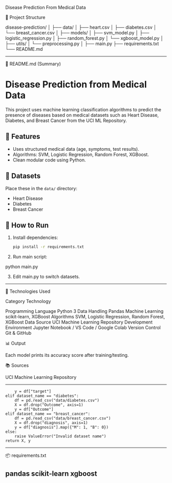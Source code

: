 Disease Prediction From Medical Data

📁 Project Structure

disease-prediction/
│
├── data/
│   ├── heart.csv
│   ├── diabetes.csv
│   └── breast_cancer.csv
│
├── models/
│   ├── svm_model.py
│   ├── logistic_regression.py
│   ├── random_forest.py
│   └── xgboost_model.py
│
├── utils/
│   └── preprocessing.py
│
├── main.py
├── requirements.txt
└── README.md

---

📝 README.md (Summary)

# Disease Prediction from Medical Data

This project uses machine learning classification algorithms to predict the presence of diseases based on medical datasets such as Heart Disease, Diabetes, and Breast Cancer from the UCI ML Repository.

## 📌 Features
- Uses structured medical data (age, symptoms, test results).
- Algorithms: SVM, Logistic Regression, Random Forest, XGBoost.
- Clean modular code using Python.

## 📁 Datasets
Place these in the `data/` directory:
- Heart Disease
- Diabetes
- Breast Cancer

## 🚀 How to Run
1. Install dependencies:
   ```bash
   pip install -r requirements.txt

2. Run main script:

python main.py


3. Edit main.py to switch datasets.

-----

🧪 Technologies Used

Category	Technology

Programming Language	Python 3
Data Handling	Pandas
Machine Learning	scikit-learn, XGBoost
Algorithms	SVM, Logistic Regression, Random Forest, XGBoost
Data Source	UCI Machine Learning Repository
Development Environment	Jupyter Notebook / VS Code / Google Colab
Version Control	Git & GitHub


📊 Output

Each model prints its accuracy score after training/testing.

📚 Sources

UCI Machine Learning Repository


---

        y = df["target"]
    elif dataset_name == "diabetes":
        df = pd.read_csv("data/diabetes.csv")
        X = df.drop("Outcome", axis=1)
        y = df["Outcome"]
    elif dataset_name == "breast_cancer":
        df = pd.read_csv("data/breast_cancer.csv")
        X = df.drop("diagnosis", axis=1)
        y = df["diagnosis"].map({"M": 1, "B": 0})
    else:
        raise ValueError("Invalid dataset name")
    return X, y


---

📦 requirements.txt

pandas
scikit-learn
xgboost
----
